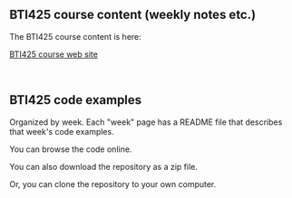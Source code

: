 ## BTI425 course content (weekly notes etc.)

The BTI425 course content is here:  

[BTI425 course web site](https://bti425.ca)

<br>

## BTI425 code examples

Organized by week. Each "week" page has a README file that describes that week's code examples.

You can browse the code online.

You can also download the repository as a zip file.

Or, you can clone the repository to your own computer.

<br>

